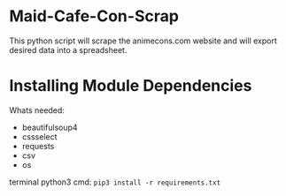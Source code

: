 # Maid-Cafe-Con-Scrap
 This python script will scrape the animecons.com website and will export desired data into a spreadsheet.

# Installing Module Dependencies
Whats needed:
- beautifulsoup4
- cssselect
- requests
- csv
- os

terminal python3 cmd: `pip3 install -r requirements.txt`